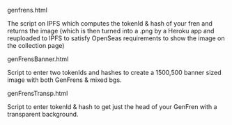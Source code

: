genfrens.html 

The script on IPFS which computes the tokenId & hash of your fren and returns the image (which is then turned into a .png by a Heroku app and reuploaded to IPFS to satisfy OpenSeas requirements to show the image on the collection page)

genFrensBanner.html

Script to enter two tokenIds and hashes to create a 1500,500 banner sized image with both GenFrens & mixed bgs.

genFrensTransp.html

Script to enter tokenId & hash to get just the head of your GenFren with a transparent background.
